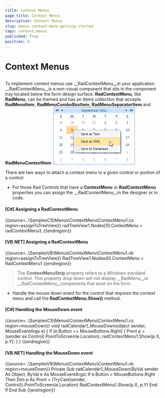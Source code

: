 ```yaml
---
title: Context Menus
page_title: Context Menus
description: Context Menus
slug: menus-context-menu-getting-started
tags: context,menus
published: True
position: 0
---
```


# Context Menus



## 

To implement context menus use __RadContextMenu__in your application. __RadContextMenu__is a non-visual component that sits in the component tray located below the form design surface. __RadContextMenu__, like __RadMenu__, can be themed and has an items collection that accepts __RadMenuItem__,
        __RadMenuComboBoxItem__, __RadMenuSeparatorItem__ and __RadMenuContextItem__. ![menus-context-menu-getting-started 001](images/menus-context-menu-getting-started001.png)

There are two ways to attach a context menu to a given control or portion of a control: 

* For those Rad Controls that have a __ContextMenu__ or 
          	__RadContextMenu__ properties you can assign the 
          	__RadContextMenu__in the designer or in code.
          

#### __[C#] Assigning a RadContextMenu__

{{source=..\SamplesCS\Menus\ContextMenu\ContextMenu1.cs region=assignToTreeView}}
	            radTreeView1.Nodes[0].ContextMenu = radContextMenu1;
	{{endregion}}



#### __[VB.NET] Assigning a RadContextMenu__

{{source=..\SamplesVB\Menus\ContextMenu\ContextMenu1.vb region=assignToTreeView}}
	        RadTreeView1.Nodes(0).ContextMenu = RadContextMenu1
	{{endregion}}



>The __ContextMenuStrip__ property refers to a Windows standard control. 
            This property drop down will not display __RadMenu__or
            __RadContextMenu__components that exist on the form.

* Handle the mouse down event for the control that requires the context menu and call
          	the __RadContextMenu.Show()__ method.
         

#### __[C#] Handling the MouseDown event__

{{source=..\SamplesCS\Menus\ContextMenu\ContextMenu1.cs region=mouseDown}}
	        void radCalendar1_MouseDown(object sender, MouseEventArgs e)
	        {
	            if (e.Button == MouseButtons.Right)
	            {
	                Point p = (sender as Control).PointToScreen(e.Location);
	                radContextMenu1.Show(p.X, p.Y);
	            }
	        }
	{{endregion}}



#### __[VB.NET] Handling the MouseDown event__

{{source=..\SamplesVB\Menus\ContextMenu\ContextMenu1.vb region=mouseDown}}
	    Private Sub radCalendar1_MouseDown(ByVal sender As Object, ByVal e As MouseEventArgs)
	        If e.Button = MouseButtons.Right Then
	            Dim p As Point = (TryCast(sender, Control)).PointToScreen(e.Location)
	            RadContextMenu1.Show(p.X, p.Y)
	        End If
	    End Sub
	{{endregion}}


